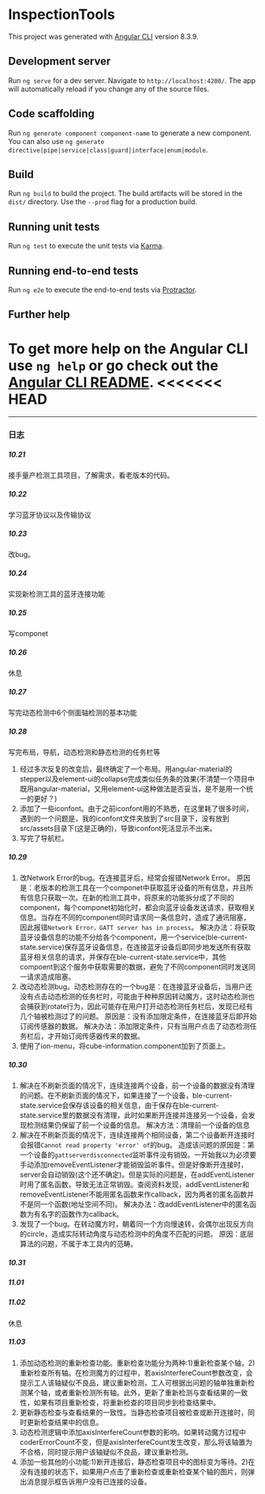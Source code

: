 # InspectionTools

This project was generated with [Angular CLI](https://github.com/angular/angular-cli) version 8.3.9.

## Development server

Run `ng serve` for a dev server. Navigate to `http://localhost:4200/`. The app will automatically reload if you change any of the source files.

## Code scaffolding

Run `ng generate component component-name` to generate a new component. You can also use `ng generate directive|pipe|service|class|guard|interface|enum|module`.

## Build

Run `ng build` to build the project. The build artifacts will be stored in the `dist/` directory. Use the `--prod` flag for a production build.

## Running unit tests

Run `ng test` to execute the unit tests via [Karma](https://karma-runner.github.io).

## Running end-to-end tests

Run `ng e2e` to execute the end-to-end tests via [Protractor](http://www.protractortest.org/).

## Further help

To get more help on the Angular CLI use `ng help` or go check out the [Angular CLI README](https://github.com/angular/angular-cli/blob/master/README.md).
<<<<<<< HEAD
=======

---
### 日志
##### 10.21
接手量产检测工具项目，了解需求，看老版本的代码。
##### 10.22
学习蓝牙协议以及传输协议
##### 10.23
改bug。
##### 10.24
实现新检测工具的蓝牙连接功能
##### 10.25
写componet
##### 10.26
休息
##### 10.27
写完动态检测中6个侧面轴检测的基本功能
##### 10.28
写完布局，导航，动态检测和静态检测的任务栏等
1. 经过多次反复的改变后，最终确定了一个布局。用angular-material的stepper以及element-ui的collapse完成类似任务条的效果(不清楚一个项目中既用angular-material，又用element-ui这种做法是否妥当，是不是用一个统一的更好？)
2. 添加了一些iconfont。由于之前iconfont用的不熟悉，在这里耗了很多时间，遇到的一个问题是，我的iconfont文件夹放到了src目录下，没有放到src/assets目录下(这是正确的)，导致iconfont死活显示不出来。
3. 写完了导航栏。
##### 10.29
1. 改Network Error的bug。在连接蓝牙后，经常会报错Network Error。
原因是：老版本的检测工具在一个componet中获取蓝牙设备的所有信息，并且所有信息只获取一次。在新的检测工具中，将原来的功能拆分成了不同的component，每个componet初始化时，都会向蓝牙设备发送请求，获取相关信息。当存在不同的component同时请求同一条信息时，造成了通讯阻塞，因此报错`Network Error，GATT server has in process`。
解决办法：将获取蓝牙设备信息的功能不分给各个component，用一个service(ble-current-state.service)保存蓝牙设备信息，在连接蓝牙设备后即同步地发送所有获取蓝牙相关信息的请求，并保存在ble-current-state.service中，其他compoent到这个服务中获取需要的数据，避免了不同component同时发送同一请求造成阻塞。
2. 改动态检测bug。动态检测存在的一个bug是：在连接蓝牙设备后，当用户还没有点击动态检测的任务栏时，可能由于种种原因转动魔方，这时动态检测也会捕获到rotate行为，因此可能存在用户打开动态检测任务栏后，发现已经有几个轴被检测过了的问题。
原因是：没有添加限定条件，在连接蓝牙后即开始订阅传感器的数据。
解决办法：添加限定条件，只有当用户点击了动态检测任务栏后，才开始订阅传感器传来的数据。
3. 使用了ion-menu，将cube-information.component加到了页面上。
##### 10.30
1. 解决在不刷新页面的情况下，连续连接两个设备，前一个设备的数据没有清理的问题。在不刷新页面的情况下，如果连接了一个设备，ble-current-state.service会保存该设备的相关信息，由于保存在ble-current-state.service里的数据没有清理，此时如果断开连接并连接另一个设备，会发现检测结果仍保留了前一个设备的信息。
解决方法：清理前一个设备的信息
2. 解决在不刷新页面的情况下，连续连接两个相同设备，第二个设备断开连接时会报错`Cannot read property 'error' of`的bug。
造成该问题的原因是：第一个设备的`gattserverdisconnected`监听事件没有销毁。一开始我以为必须要手动添加removeEventListener才能销毁监听事件。但是好像断开连接时，server会自动销毁(这个还不确定)。但是实际的问题是，在addEventListener时用了匿名函数，导致无法正常销毁。查阅资料发现，addEventListener和removeEventListener不能用匿名函数来作callback，因为两者的匿名函数并不是同一个函数(地址空间不同)。
解决办法：改addEventListener中的匿名函数为有名字的函数作为callback。
3. 发现了一个bug。在转动魔方时，朝着同一个方向慢速转，会偶尔出现反方向的circle，造成实际转动角度与动态检测中的角度不匹配的问题。
原因：底层算法的问题，不属于本工具内的范畴。
##### 10.31
##### 11.01
##### 11.02
休息
##### 11.03
1. 添加动态检测的重新检查功能。重新检查功能分为两种:1)重新检查某个轴，2)重新检查所有轴。在检测魔方的过程中，若axisInterfereCount参数改变，会提示工人该轴疑似不良品，建议重新检测，工人可根据出问题的轴单独重新检测某个轴，或者重新检测所有轴。此外，更新了重新检测与查看结果的一致性，如果有项目重新检查，将重新检查的项目同步到检查结果中。
2. 更新静态检查与查看结果的一致性。当静态检查项目被检查或断开连接时，同时更新检查结果中的信息。
3. 动态检测逻辑中添加axisInterfereCount参数的影响。如果转动魔方过程中coderErrorCount不变，但是axisInterfereCount发生改变，那么将该轴置为不合格，同时提示用户该轴疑似不良品，建议重新检测。
4. 添加一些其他的小功能:1)断开连接后，静态检查项目中的图标变为等待。2)在没有连接的状态下，如果用户点击了重新检查或重新检查某个轴的图片，则弹出消息提示框告诉用户没有已连接的设备。
